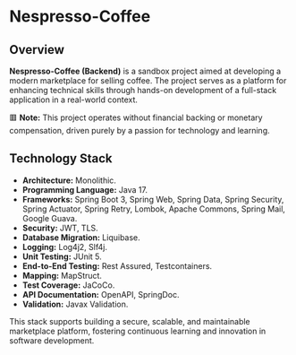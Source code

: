 # Nespresso-Coffee

## Overview

**Nespresso-Coffee (Backend)** is a sandbox project aimed at developing a modern marketplace for selling coffee. The project serves as a platform for enhancing technical skills through hands-on development of a full-stack application in a real-world context.

🟥 **Note:** This project operates without financial backing or monetary compensation, driven purely by a passion for technology and learning.

## Technology Stack

- **Architecture:** Monolithic.
- **Programming Language:** Java 17.
- **Frameworks:** Spring Boot 3, Spring Web, Spring Data, Spring Security, Spring Actuator, Spring Retry, Lombok, Apache Commons, Spring Mail, Google Guava.
- **Security:** JWT, TLS.
- **Database Migration:** Liquibase.
- **Logging:** Log4j2, Slf4j.
- **Unit Testing:** JUnit 5.
- **End-to-End Testing:** Rest Assured, Testcontainers.
- **Mapping:** MapStruct.
- **Test Coverage:** JaCoCo.
- **API Documentation:** OpenAPI, SpringDoc.
- **Validation:** Javax Validation.

This stack supports building a secure, scalable, and maintainable marketplace platform, fostering continuous learning and innovation in software development.
